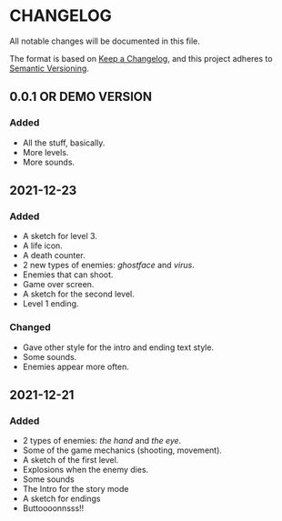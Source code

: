 # CHANGELOG
All notable changes will be documented in this file.

The format is based on [Keep a Changelog](https://keepachangelog.com/en/1.0.0/),
and this project adheres to [Semantic Versioning](https://semver.org/spec/v2.0.0.html).

## 0.0.1 OR DEMO VERSION
### Added
- All the stuff, basically.
- More levels.
- More sounds.

## 2021-12-23
### Added
- A sketch for level 3.
- A life icon.
- A death counter.
- 2 new types of enemies: *ghostface* and *virus*.
- Enemies that can shoot.
- Game over screen.
- A sketch for the second level.
- Level 1 ending.
### Changed 
- Gave other style for the intro and ending text style.
- Some sounds.
- Enemies appear more often.
## 2021-12-21
### Added
- 2 types of enemies: *the hand* and *the eye*.
- Some of the game mechanics (shooting, movement).
- A sketch of the first level.
- Explosions when the enemy dies.
- Some sounds
- The Intro for the story mode
- A sketch for endings
- Buttoooonnsss!!

